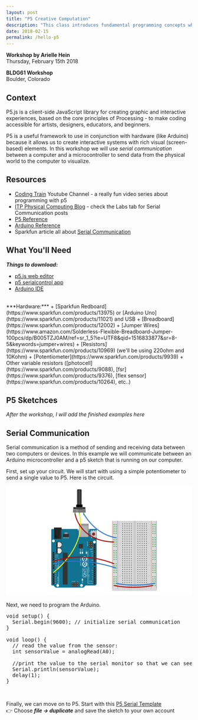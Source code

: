 ```yaml
---
layout: post
title: "P5 Creative Computation"
description: "This class introduces fundamental programming concepts while creating interactive visual compositions with p5js that integrate with programmable hardware."
date: 2018-02-15
permalink: /hello-p5
---
```


**Workshop by Arielle Hein** <br>
Thursday, February 15th 2018

**BLDG61 Workshop**<br>
Boulder, Colorado

## Context
P5.js is a client-side JavaScript library for creating graphic and interactive experiences, based on the core principles of Processing - to make coding accessible for artists, designers, educators, and beginners.

P5 is a useful framework to use in conjunction with hardware (like Arduino) because it allows us to create interactive systems with rich visual (screen-based) elements. In this workshop we will use *serial communication* between a computer and a microcontroller to send data from the physical world to the computer to visualize.

## Resources
+ [Coding Train](https://www.youtube.com/playlist?list=PLRqwX-V7Uu6Zy51Q-x9tMWIv9cueOFTFA) Youtube Channel - a really fun video series about programming with p5
+ [ITP Physical Computing Blog](https://itp.nyu.edu/physcomp/labs/) - check the Labs tab for Serial Communication posts
+ [P5 Reference](https://p5js.org/)
+ [Arduino Reference](https://www.arduino.cc/reference/en/)
+ Sparkfun article all about [Serial Communication](https://learn.sparkfun.com/tutorials/serial-communication)

## What You'll Need
***Things to download:***
+ [p5.js web editor](http://alpha.editor.p5js.org)
+ [p5 serialcontrol app](https://github.com/vanevery/p5.serialcontrol/releases)
+ [Arduino IDE](https://www.arduino.cc/en/Main/Software)

<br>
***Hardware:***
+ [Sparkfun Redboard](https://www.sparkfun.com/products/13975) or [Arduino Uno](https://www.sparkfun.com/products/11021) and USB
+ [Breadboard](https://www.sparkfun.com/products/12002)
+ [Jumper Wires](https://www.amazon.com/Solderless-Flexible-Breadboard-Jumper-100pcs/dp/B005TZJ0AM/ref=sr_1_5?ie=UTF8&qid=1516833877&sr=8-5&keywords=jumper+wires)
+ [Resistors](https://www.sparkfun.com/products/10969) (we'll be using 220ohm and 10Kohm)
+ [Potentiometer](https://www.sparkfun.com/products/9939)
+ Other variable resistors ([photocell](https://www.sparkfun.com/products/9088), [fsr](https://www.sparkfun.com/products/9376), [flex sensor](https://www.sparkfun.com/products/10264), etc..)

## P5 Sketchces
*After the workshop, I will add the finished examples here*

## Serial Communication
Serial communication is a method of sending and receiving data between two computers or devices. In this example we will communicate between an Arduino microcontroller and a p5 sketch that is running on our computer.

First, set up your circuit. We will start with using a simple potentiometer to send a single value to P5. Here is the circuit.

![potentiometer](images/potentiometer.png "Potentiometer wiring")

Next, we need to program the Arduino.

<pre>
void setup() {
  Serial.begin(9600); // initialize serial communication
}

void loop() {
  // read the value from the sensor:
  int sensorValue = analogRead(A0);

  //print the value to the serial monitor so that we can see it
  Serial.println(sensorValue);
  delay(1);
}
</pre>

<br>

Finally, we can move on to P5. Start with this [P5 Serial Template](http://alpha.editor.p5js.org/coloringchaos/sketches/BkO7oXmvf) <br>👉 Choose ***file -> duplicate*** and save the sketch to your own account

<!-- <iframe src="http://alpha.editor.p5js.org/embed/rkjZ-dzvM"></iframe> -->
